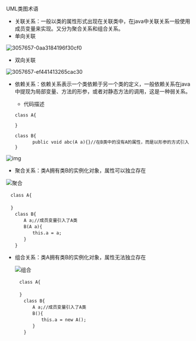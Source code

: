 UML类图术语

- 关联关系：一般以类的属性形式出现在关联类中，在java中关联关系一般使用成员变量来实现。又分为聚合关系和组合关系。
- 单向关联

 ![3057657-0aa3184196f30cf0](/Users/kh/Desktop/3057657-0aa3184196f30cf0.png)

- 双向关联

![3057657-ef441413265cac30](/Users/kh/Desktop/3057657-ef441413265cac30.png)

- 依赖关系：依赖关系表示一个类依赖于另一个类的定义，一般依赖关系在java中提现为局部变量、方法的形参，或者对静态方法的调用，这是一种弱关系。

  - 代码描述

  ```
  class A{
  
  }
  
  class B{
  　　　　public void abc(A a){}//在B类中的没有A的属性，而是以形参的方式引入
  }
  ```

  



![img](https://img-blog.csdn.net/20160516104404230?watermark/2/text/aHR0cDovL2Jsb2cuY3Nkbi5uZXQv/font/5a6L5L2T/fontsize/400/fill/I0JBQkFCMA==/dissolve/70/gravity/Center)

- 聚合关系：类A拥有类B的实例化对象，属性可以独立存在



![聚合](/Users/kh/Desktop/聚合.png)

```
　class A{
　
　}
　　class B{
　　　　A a;//成员变量引入了A类
　　　　B(A a){
　　　　　　this.a = a;
　　　　}
　　}
```



- 组合关系：类A拥有类B的实例化对象，属性无法独立存在

  ![组合](/Users/kh/Desktop/组合.png)

  ```
  　class A{
  　
  　}
  　　class B{
  　　　　A a;//成员变量引入了A类
  　　　　B(){
  　　　　　　this.a = new A();
  　　　　}
  　　}
  ```

  

  